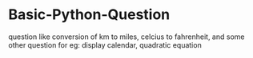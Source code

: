 # Basic-Python-Question
question like conversion of km to miles, celcius to fahrenheit, and some other question for eg: display calendar, quadratic equation 
